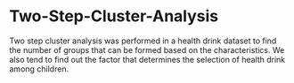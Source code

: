# Two-Step-Cluster-Analysis
Two step cluster analysis was performed in a health drink dataset to find the number of groups that can be formed based on the characteristics. We also tend to find out the factor that determines the selection of health drink among children.

